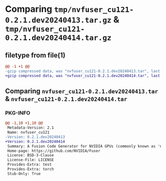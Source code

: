 # Comparing `tmp/nvfuser_cu121-0.2.1.dev20240413.tar.gz` & `tmp/nvfuser_cu121-0.2.1.dev20240414.tar.gz`

## filetype from file(1)

```diff
@@ -1 +1 @@
-gzip compressed data, was "nvfuser_cu121-0.2.1.dev20240413.tar", last modified: Mon Apr  5 07:00:00 1993, max compression
+gzip compressed data, was "nvfuser_cu121-0.2.1.dev20240414.tar", last modified: Mon Apr  5 07:00:00 1993, max compression
```

## Comparing `nvfuser_cu121-0.2.1.dev20240413.tar` & `nvfuser_cu121-0.2.1.dev20240414.tar`

### PKG-INFO

```diff
@@ -1,10 +1,10 @@
 Metadata-Version: 2.1
 Name: nvfuser_cu121
-Version: 0.2.1.dev20240413
+Version: 0.2.1.dev20240414
 Summary: A Fusion Code Generator for NVIDIA GPUs (commonly known as 'nvFuser')
 Home-page: https://github.com/NVIDIA/Fuser
 License: BSD-3-Clause
 License-File: LICENSE
 Provides-Extra: test
 Provides-Extra: torch
 Stub-Only: True
```

